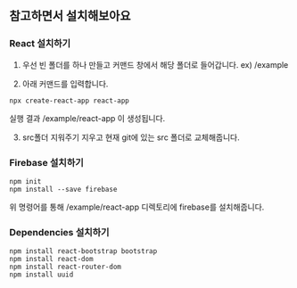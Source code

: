 ## 참고하면서 설치해보아요

### React 설치하기
1. 우선 빈 폴더를 하나 만들고 커맨드 창에서 해당 폴더로 들어갑니다. ex) /example

2. 아래 커맨드를 입력합니다. 
```
npx create-react-app react-app
```
실행 결과 /example/react-app 이 생성됩니다.

3. src폴더 지워주기
지우고 현재 git에 있는 src 폴더로 교체해줍니다.

### Firebase 설치하기
```
npm init
npm install --save firebase
```
위 명령어를 통해 /example/react-app 디렉토리에 firebase를 설치해줍니다.

### Dependencies 설치하기
```
npm install react-bootstrap bootstrap
npm install react-dom
npm install react-router-dom
npm install uuid
```
